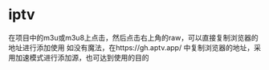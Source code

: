 # iptv
在项目中的m3u或m3u8上点击，然后点击右上角的raw，可以直接复制浏览器的地址进行添加使用
如没有魔法，在https://gh.aptv.app/ 中复制浏览器的地址，采用加速模式进行添加源，也可达到使用的目的
